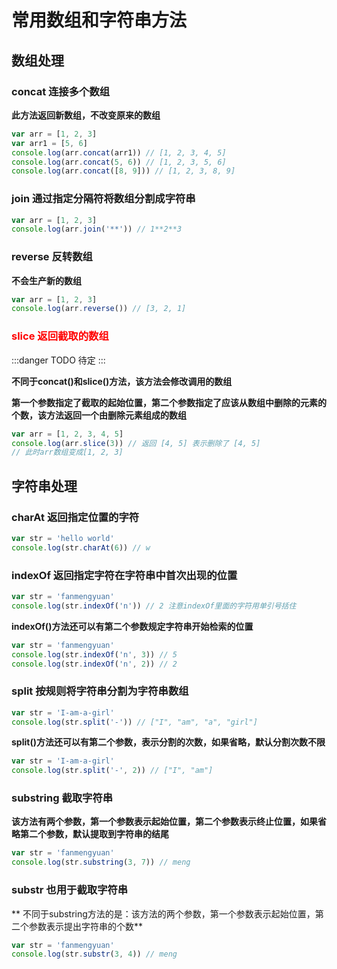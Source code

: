 # 常用数组和字符串方法

## 数组处理

### concat 连接多个数组

**此方法返回新数组，不改变原来的数组**

```js
var arr = [1, 2, 3]
var arr1 = [5, 6]
console.log(arr.concat(arr1)) // [1, 2, 3, 4, 5]
console.log(arr.concat(5, 6)) // [1, 2, 3, 5, 6]
console.log(arr.concat([8, 9])) // [1, 2, 3, 8, 9]
```

### join 通过指定分隔符将数组分割成字符串

```js
var arr = [1, 2, 3]
console.log(arr.join('**')) // 1**2**3
```

### reverse 反转数组

**不会生产新的数组**

```js
var arr = [1, 2, 3]
console.log(arr.reverse()) // [3, 2, 1]
```

### <font style="color: #f00">slice 返回截取的数组</font>

:::danger TODO
待定
:::

**不同于concat()和slice()方法，该方法会修改调用的数组**

**第一个参数指定了截取的起始位置，第二个参数指定了应该从数组中删除的元素的个数，该方法返回一个由删除元素组成的数组**

```js
var arr = [1, 2, 3, 4, 5]
console.log(arr.slice(3)) // 返回 [4, 5] 表示删除了 [4, 5]
// 此时arr数组变成[1, 2, 3]
```

## 字符串处理

### charAt 返回指定位置的字符

```js
var str = 'hello world'
console.log(str.charAt(6)) // w
```

### indexOf 返回指定字符在字符串中首次出现的位置

```js
var str = 'fanmengyuan'
console.log(str.indexOf('n')) // 2 注意indexOf里面的字符用单引号括住
```

**indexOf()方法还可以有第二个参数规定字符串开始检索的位置**

```js
var str = 'fanmengyuan'
console.log(str.indexOf('n', 3)) // 5
console.log(str.indexOf('n', 2)) // 2
```

### split 按规则将字符串分割为字符串数组

```js
var str = 'I-am-a-girl'
console.log(str.split('-')) // ["I", "am", "a", "girl"]
```

**split()方法还可以有第二个参数，表示分割的次数，如果省略，默认分割次数不限**

```js
var str = 'I-am-a-girl'
console.log(str.split('-', 2)) // ["I", "am"]
```

### substring 截取字符串

**该方法有两个参数，第一个参数表示起始位置，第二个参数表示终止位置，如果省略第二个参数，默认提取到字符串的结尾**

```js
var str = 'fanmengyuan'
console.log(str.substring(3, 7)) // meng
```

### substr 也用于截取字符串

** 不同于substring方法的是：该方法的两个参数，第一个参数表示起始位置，第二个参数表示提出字符串的个数**

```js
var str = 'fanmengyuan'
console.log(str.substr(3, 4)) // meng
```
